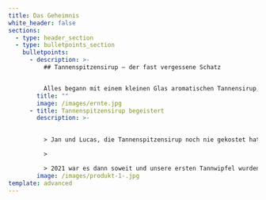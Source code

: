 ```yaml
---
title: Das Geheimnis
white_header: false
sections:
  - type: header_section
  - type: bulletpoints_section
    bulletpoints:
      - description: >-
          ## Tannenspitzensirup – der fast vergessene Schatz


          Alles begann mit einem kleinen Glas aromatischen Tannensirup, mit dem Kathrin eines Tages Jan und Lucas beim Kochen überraschte, nachdem Sie im Schwarzwald fleißig Baumwipfel eingekocht hatte. Schon vor einigen Jahren wollte KathrinGroßmutters Rezept nachkochen. Selbst im Schwarzwald weiß kaum jemand mehr um das Geheimnis. Dabei steckt so viel in diesem wertvollen Naturprodukt.
        title: ""
        image: /images/ernte.jpg
      - title: Tannenspitzensirup begeistert
        description: >-
          

          > Jan und Lucas, die Tannenspitzensirup noch nie gekostet hatten, waren von dem aromatischen Naturprodukt begeistert. Und schon war die Idee geboren, dieses Wissen, um die Köstlichkeiten des regionalen Produkts, nicht in Vergessenheit geraten zu lassen.

          >

          > 2021 war es dann soweit und unsere ersten Tannwipfel wurden geerntet und in 70 goldige Gläser Glück umgewandelt!
        image: /images/produkt-1-.jpg
template: advanced
---
```


